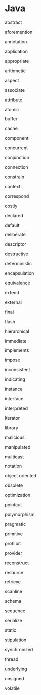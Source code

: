 # Java

abstract

aforemention

annotation

application

appropriate

arithmetic

aspect

associate

attribute

atomic

buffer

cache

component

concurrent

conjunction

connection

constrain

context

correspond

costly

declared

default

deliberate

descriptor

destructive

deterministic

encapsulation

equivalence

extend

external

final

flush

hierarchical

immediate

implements

impose

inconsistent

indicating

instance

interface

interpreted

iterator

library

malicious

manipulated

multicast

notation

object oriented

obsolete

optimization

pointcut

polymorphism

pragmatic

primitive

prohibit

provider

reconstruct

resource

retrieve

scanline

schema

sequence

serialize

static

stipulation

synchronized

thread

underlying

unsigned

volatile
